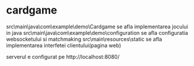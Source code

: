 # cardgame
src\main\java\com\example\demo\Cardgame se afla implementarea jocului in java
src\main\java\com\example\demo\configuration se afla configuratia websocketului si matchmaking
src\main\resources\static se afla implementarea interfetei clientului(pagina web)

serverul e configurat pe http://localhost:8080/
